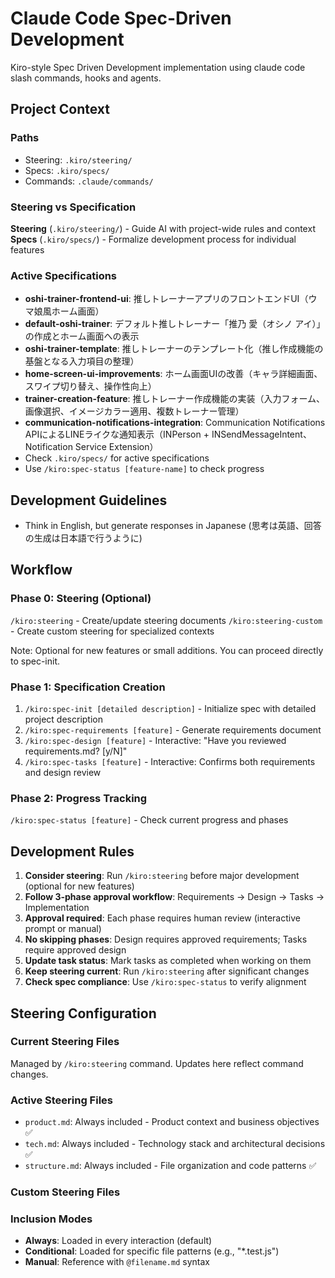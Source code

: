 # Claude Code Spec-Driven Development

Kiro-style Spec Driven Development implementation using claude code slash commands, hooks and agents.

## Project Context

### Paths
- Steering: `.kiro/steering/`
- Specs: `.kiro/specs/`
- Commands: `.claude/commands/`

### Steering vs Specification

**Steering** (`.kiro/steering/`) - Guide AI with project-wide rules and context
**Specs** (`.kiro/specs/`) - Formalize development process for individual features

### Active Specifications
- **oshi-trainer-frontend-ui**: 推しトレーナーアプリのフロントエンドUI（ウマ娘風ホーム画面）
- **default-oshi-trainer**: デフォルト推しトレーナー「推乃 愛（オシノ アイ）」の作成とホーム画面への表示
- **oshi-trainer-template**: 推しトレーナーのテンプレート化（推し作成機能の基盤となる入力項目の整理）
- **home-screen-ui-improvements**: ホーム画面UIの改善（キャラ詳細画面、スワイプ切り替え、操作性向上）
- **trainer-creation-feature**: 推しトレーナー作成機能の実装（入力フォーム、画像選択、イメージカラー適用、複数トレーナー管理）
- **communication-notifications-integration**: Communication Notifications APIによるLINEライクな通知表示（INPerson + INSendMessageIntent、Notification Service Extension）
- Check `.kiro/specs/` for active specifications
- Use `/kiro:spec-status [feature-name]` to check progress

## Development Guidelines
- Think in English, but generate responses in Japanese (思考は英語、回答の生成は日本語で行うように)

## Workflow

### Phase 0: Steering (Optional)
`/kiro:steering` - Create/update steering documents
`/kiro:steering-custom` - Create custom steering for specialized contexts

Note: Optional for new features or small additions. You can proceed directly to spec-init.

### Phase 1: Specification Creation
1. `/kiro:spec-init [detailed description]` - Initialize spec with detailed project description
2. `/kiro:spec-requirements [feature]` - Generate requirements document
3. `/kiro:spec-design [feature]` - Interactive: "Have you reviewed requirements.md? [y/N]"
4. `/kiro:spec-tasks [feature]` - Interactive: Confirms both requirements and design review

### Phase 2: Progress Tracking
`/kiro:spec-status [feature]` - Check current progress and phases

## Development Rules
1. **Consider steering**: Run `/kiro:steering` before major development (optional for new features)
2. **Follow 3-phase approval workflow**: Requirements → Design → Tasks → Implementation
3. **Approval required**: Each phase requires human review (interactive prompt or manual)
4. **No skipping phases**: Design requires approved requirements; Tasks require approved design
5. **Update task status**: Mark tasks as completed when working on them
6. **Keep steering current**: Run `/kiro:steering` after significant changes
7. **Check spec compliance**: Use `/kiro:spec-status` to verify alignment

## Steering Configuration

### Current Steering Files
Managed by `/kiro:steering` command. Updates here reflect command changes.

### Active Steering Files
- `product.md`: Always included - Product context and business objectives ✅
- `tech.md`: Always included - Technology stack and architectural decisions ✅
- `structure.md`: Always included - File organization and code patterns ✅

### Custom Steering Files
<!-- Added by /kiro:steering-custom command -->
<!-- Format:
- `filename.md`: Mode - Pattern(s) - Description
  Mode: Always|Conditional|Manual
  Pattern: File patterns for Conditional mode
-->

### Inclusion Modes
- **Always**: Loaded in every interaction (default)
- **Conditional**: Loaded for specific file patterns (e.g., "*.test.js")
- **Manual**: Reference with `@filename.md` syntax


